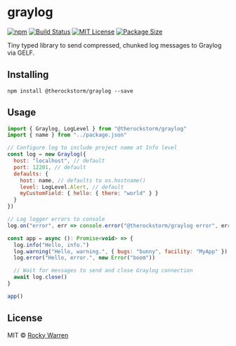 # graylog

[![npm](https://badgen.net/npm/v/@therockstorm/graylog)](https://www.npmjs.com/package/@therockstorm/graylog)
[![Build Status](https://travis-ci.org/therockstorm/graylog.svg?branch=master)](https://travis-ci.org/therockstorm/graylog)
[![MIT License](https://badgen.net/github/license/therockstorm/graylog)](https://github.com/therockstorm/graylog/blob/master/LICENSE)
[![Package Size](https://badgen.net/bundlephobia/minzip/@therockstorm/graylog)](https://bundlephobia.com/result?p=@therockstorm/graylog)

Tiny typed library to send compressed, chunked log messages to Graylog via GELF.

## Installing

```shell
npm install @therockstorm/graylog --save
```

## Usage

```javascript
import { Graylog, LogLevel } from "@therockstorm/graylog"
import { name } from "../package.json"

// Configure log to include project name at Info level
const log = new Graylog({
  host: "localhost", // default
  port: 12201, // default
  defaults: {
    host: name, // defaults to os.hostname()
    level: LogLevel.Alert, // default
    myCustomField: { hello: { there: "world" } }
  }
})

// Log logger errors to console
log.on("error", err => console.error("@therockstorm/graylog error", err))

const app = async (): Promise<void> => {
  log.info("Hello, info.")
  log.warning("Hello, warning.", { bugs: "bunny", facility: "MyApp" })
  log.error("Hello, error.", new Error("boom"))

  // Wait for messages to send and close Graylog connection
  await log.close()
}

app()
```

## License

MIT © [Rocky Warren](https://www.rocky.dev)
